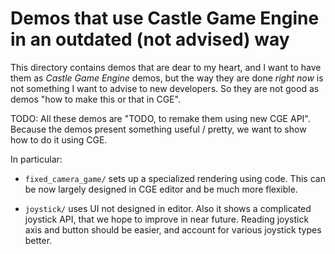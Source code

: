 # Demos that use Castle Game Engine in an outdated (not advised) way

This directory contains demos that are dear to my heart,
and I want to have them as _Castle Game Engine_ demos,
but the way they are done *right now* is not something I want to advise to new developers.
So they are not good as demos "how to make this or that in CGE".

TODO: All these demos are "TODO, to remake them using new CGE API".
Because the demos present something useful / pretty,
we want to show how to do it using CGE.

In particular:

- `fixed_camera_game/` sets up a specialized rendering using code. This can be now largely designed in CGE editor and be much more flexible.

- `joystick/` uses UI not designed in editor. Also it shows a complicated joystick API, that we hope to improve in near future. Reading joystick axis and button should be easier, and account for various joystick types better.
